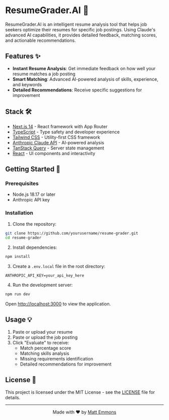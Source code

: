 # ResumeGrader.AI 📝

ResumeGrader.AI is an intelligent resume analysis tool that helps job seekers optimize their resumes for specific job postings. Using Claude's advanced AI capabilities, it provides detailed feedback, matching scores, and actionable recommendations.

## Features ✨

- **Instant Resume Analysis**: Get immediate feedback on how well your resume matches a job posting
- **Smart Matching**: Advanced AI-powered analysis of skills, experience, and keywords
- **Detailed Recommendations**: Receive specific suggestions for improvement

## Stack 🛠️

- [Next.js 14](https://nextjs.org/) - React framework with App Router
- [TypeScript](https://www.typescriptlang.org/) - Type safety and developer experience
- [Tailwind CSS](https://tailwindcss.com/) - Utility-first CSS framework
- [Anthropic Claude API](https://www.anthropic.com/claude) - AI-powered analysis
- [TanStack Query](https://tanstack.com/query/latest) - Server state management
- [React](https://react.dev/) - UI components and interactivity

## Getting Started 🚀

### Prerequisites

- Node.js 18.17 or later
- Anthropic API key

### Installation

1. Clone the repository:

```bash
git clone https://github.com/yourusername/resume-grader.git
cd resume-grader
```

2. Install dependencies:

```bash
npm install
```

3. Create a `.env.local` file in the root directory:

```env
ANTHROPIC_API_KEY=your_api_key_here
```

4. Run the development server:

```bash
npm run dev
```

Open [http://localhost:3000](http://localhost:3000) to view the application.

## Usage 💡

1. Paste or upload your resume
2. Paste or upload the job posting
3. Click "Evaluate" to receive:
   - Match percentage score
   - Matching skills analysis
   - Missing requirements identification
   - Detailed recommendations for improvement

## License 📄

This project is licensed under the MIT License - see the [LICENSE](LICENSE) file for details.

---

<p align="center">
  Made with ❤️ by <a href="https://github.com/fantods">Matt Emmons</a>
</p>
